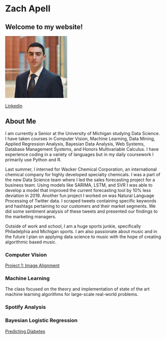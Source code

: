 # Zach Apell

## Welcome to my website!  
![me](./0.jpeg)   

[Linkedin](https://www.linkedin.com/in/zach-apell/)

## About Me
I am currently a Senior at the University of Michigan studying Data Science.  I have taken courses in Computer Vision, Machine Learning, Data Mining, Applied Regression Analysis, Bayesian Data Analysis, Web Systems, Database Management Systems, and Honors Multivariable Calculus.  I have experience coding in a variety of languages but in my daily coursework I primarily use Python and R.

Last summer, I interned for Wacker Chemical Corporation, an international chemical company for highly developed specialty chemicals.  I was a part of the new Data Science team where I led the sales forecasting project for a business team.  Using models like SARIMA, LSTM, and SVR I was able to develop a model that improved the current forecasting tool by 10% less deviation in 2019.  Another fun project I worked on was Natural Language Processing of Twitter data.  I scraped tweets containing specific keywords and hashtags pertaining to our customers and their market segments.  We did some sentiment analysis of these tweets and presented our findings to the marketing managers.

Outside of work and school, I am a huge sports junkie, specifically Philadelphia and Michigan sports.  I am also passionate about music and in the future I plan on applying data science to music with the hope of creating algorithmic based music.




### Computer Vision

[Project 1: Image Alignment](./eecs442_p1/README.md)

### Machine Learning
The class focused on the theory and implementation of state of the art machine learning algorithms for large-scale real-world problems.

### Spotify Analysis

### Bayesian Logistic Regression

[Predicting Diabetes](./final_project/overview.md)


